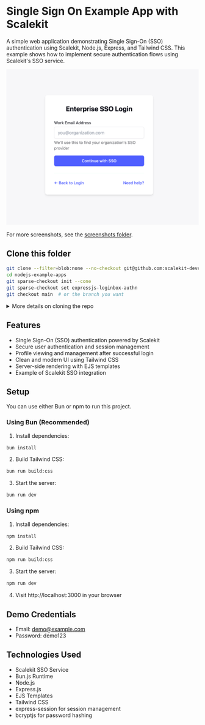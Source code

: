 # Single Sign On Example App with Scalekit

A simple web application demonstrating Single Sign-On (SSO) authentication using Scalekit, Node.js, Express, and Tailwind CSS. This example shows how to implement secure authentication flows using Scalekit's SSO service.

![App Overview](public/images/login-page.png)

For more screenshots, see the [screenshots folder](public/images).

## Clone this folder

```bash
git clone --filter=blob:none --no-checkout git@github.com:scalekit-developers/nodejs-example-apps.git
cd nodejs-example-apps
git sparse-checkout init --cone
git sparse-checkout set expressjs-loginbox-authn
git checkout main  # or the branch you want
```

<details>
<summary>More details on cloning the repo</summary>

- This specifically clones the expressjs-loginbox-authn folder and not the entire repo.
- VSCode contributors have to enable `git.openRepositoryInParentFolders` in settings.
</details>

## Features

- Single Sign-On (SSO) authentication powered by Scalekit
- Secure user authentication and session management
- Profile viewing and management after successful login
- Clean and modern UI using Tailwind CSS
- Server-side rendering with EJS templates
- Example of Scalekit SSO integration

## Setup

You can use either Bun or npm to run this project.

### Using Bun (Recommended)

1. Install dependencies:

```bash
bun install
```

2. Build Tailwind CSS:

```bash
bun run build:css
```

3. Start the server:

```bash
bun run dev
```

### Using npm

1. Install dependencies:

```bash
npm install
```

2. Build Tailwind CSS:

```bash
npm run build:css
```

3. Start the server:

```bash
npm run dev
```

4. Visit http://localhost:3000 in your browser

## Demo Credentials

- Email: demo@example.com
- Password: demo123

## Technologies Used

- Scalekit SSO Service
- Bun.js Runtime
- Node.js
- Express.js
- EJS Templates
- Tailwind CSS
- express-session for session management
- bcryptjs for password hashing
